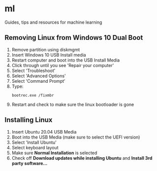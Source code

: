 # ml
Guides, tips and resources for machine learning

## Removing Linux from Windows 10 Dual Boot
1. Remove partition using diskmgmt
2. Insert Windows 10 USB Install media
3. Restart computer and boot into the USB Install Media
4. Click through until you see 'Repair your computer'
5. Select 'Troubleshoot'
6. Select 'Advanced Options'
7. Select 'Command Prompt'
8. Type: 
    ```
    bootrec.exe /fixmbr
    ```
9. Restart and check to make sure the linux bootloader is gone

## Installing Linux
1. Insert Ubuntu 20.04 USB Media
2. Boot into the USB Media (make sure to select the UEFI version)
3. Select 'Install Ubuntu'
4. Select keyboard layout
5. Make sure **Normal Installation** is selected
6. Check off **Download updates while installing Ubuntu** and **Install 3rd party software...**